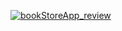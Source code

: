 [![bookStoreApp_review](https://img.youtube.com/vi/P-QuYJRzEwI&ab_channel=Lifa%27sDiary)](https://www.youtube.com/watch?v=P-QuYJRzEwI&ab_channel=Lifa%27sDiary)
